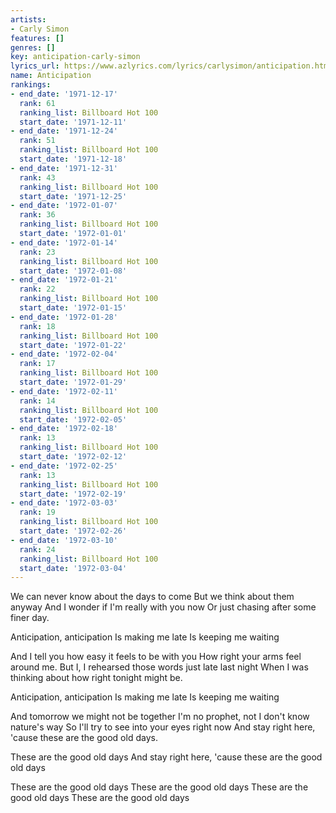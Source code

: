 ```yaml
---
artists:
- Carly Simon
features: []
genres: []
key: anticipation-carly-simon
lyrics_url: https://www.azlyrics.com/lyrics/carlysimon/anticipation.html
name: Anticipation
rankings:
- end_date: '1971-12-17'
  rank: 61
  ranking_list: Billboard Hot 100
  start_date: '1971-12-11'
- end_date: '1971-12-24'
  rank: 51
  ranking_list: Billboard Hot 100
  start_date: '1971-12-18'
- end_date: '1971-12-31'
  rank: 43
  ranking_list: Billboard Hot 100
  start_date: '1971-12-25'
- end_date: '1972-01-07'
  rank: 36
  ranking_list: Billboard Hot 100
  start_date: '1972-01-01'
- end_date: '1972-01-14'
  rank: 23
  ranking_list: Billboard Hot 100
  start_date: '1972-01-08'
- end_date: '1972-01-21'
  rank: 22
  ranking_list: Billboard Hot 100
  start_date: '1972-01-15'
- end_date: '1972-01-28'
  rank: 18
  ranking_list: Billboard Hot 100
  start_date: '1972-01-22'
- end_date: '1972-02-04'
  rank: 17
  ranking_list: Billboard Hot 100
  start_date: '1972-01-29'
- end_date: '1972-02-11'
  rank: 14
  ranking_list: Billboard Hot 100
  start_date: '1972-02-05'
- end_date: '1972-02-18'
  rank: 13
  ranking_list: Billboard Hot 100
  start_date: '1972-02-12'
- end_date: '1972-02-25'
  rank: 13
  ranking_list: Billboard Hot 100
  start_date: '1972-02-19'
- end_date: '1972-03-03'
  rank: 19
  ranking_list: Billboard Hot 100
  start_date: '1972-02-26'
- end_date: '1972-03-10'
  rank: 24
  ranking_list: Billboard Hot 100
  start_date: '1972-03-04'
---
```


We can never know about the days to come
But we think about them anyway
And I wonder if I'm really with you now
Or just chasing after some finer day.

Anticipation, anticipation
Is making me late
Is keeping me waiting

And I tell you how easy it feels to be with you
How right your arms feel around me.
But I, I rehearsed those words just late last night
When I was thinking about how right tonight might be.

Anticipation, anticipation
Is making me late
Is keeping me waiting

And tomorrow we might not be together
I'm no prophet, not I don't know nature's way
So I'll try to see into your eyes right now
And stay right here, 'cause these are the good old days.

These are the good old days
And stay right here, 'cause these are the good old days

These are the good old days 
These are the good old days 
These are the good old days 
These are the good old days



